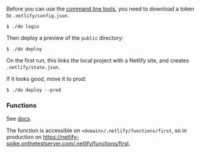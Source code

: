 Before you can use the [command line tools](https://www.netlify.com/docs/cli/), you need to download a token to `.netlify/config.json`.

    $ ./do login

Then deploy a preview of the `public` directory:

    $ ./do deploy

On the first run, this links the local project with a Netlify site, and creates `.netlify/state.json`.

If it looks good, move it to prod:

    $ ./do deploy --prod

### Functions

See [docs](https://docs.netlify.com/functions/create/?fn-language=js).

The function is accessible on `<domain>/.netlify/functions/first`, so in production on https://netlify-spike.onthetestserver.com/.netlify/functions/first.